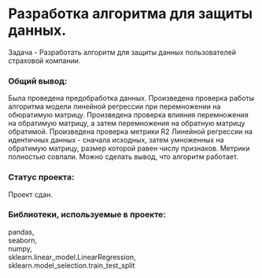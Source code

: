 # Разработка алгоритма для защиты данных.

Задача - Разработать алгоритм для защиты данных пользователей страховой компании.

### Общий вывод:

Была проведена предобработка данных. Произведена проверка работы алгоритма модели линейной регрессии при перемножении на обюратимую матрицу. Произведена проверка влияния перемножения на обратимую матрицу, а затем перемножения на обратную матрицу обратимой. Произведена проверка метрики R2 Линейной регрессии на идентичных данных - сначала исходных, затем умноженных на обратимую матрицу, размер которой равен числу признаков. Метрики полностью совпали. Можно сделать вывод, что алгоритм работает.

### Статус проекта:

Проект сдан.  

### Библиотеки, используемые в проекте:

pandas,  
seaborn,  
numpy,  
sklearn.linear_model.LinearRegression,  
sklearn.model_selection.train_test_split  
